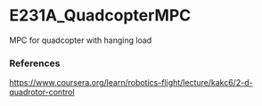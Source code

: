 # E231A_QuadcopterMPC
MPC for quadcopter with hanging load

### References
https://www.coursera.org/learn/robotics-flight/lecture/kakc6/2-d-quadrotor-control
